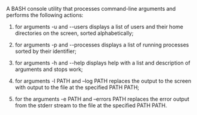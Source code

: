 A BASH console utility that processes command-line arguments and performs the following actions:


1. for arguments -u and --users displays a list of users and their home directories on the screen, sorted alphabetically;

2. for arguments -p and --processes displays a list of running processes sorted by their identifier;

3. for arguments -h and --help displays help with a list and description of arguments and stops work;

4. for arguments -l PATH and –log PATH replaces the output to the screen with output to the file at the specified PATH PATH;

5. for the arguments -e PATH and –errors PATH replaces the error output from the stderr stream to the file at the specified PATH PATH.
